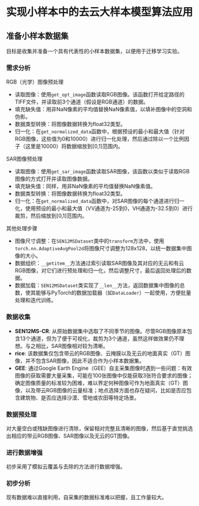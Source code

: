 # 实现小样本中的去云大样本模型算法应用

## 准备小样本数据集

目标是收集并准备一个具有代表性的小样本数据集，以便用于迁移学习实验。

### 需求分析

RGB（光学）图像预处理
- 读取图像：使用`get_opt_image`函数读取RGB图像。该函数打开给定路径的TIFF文件，并读取前3个通道（假设是RGB通道）的数据。
- 填充缺失值：用非NaN像素的平均值替换NaN像素值，以填补图像中的空洞和伪影。
- 数据类型转换：将图像数据转换为float32类型。
- 归一化：在`get_normalized_data`函数中，根据预设的最小和最大值（针对RGB图像，这些值为0和10000）进行归一化处理，然后通过除以一个比例因子（这里是10000）将数据缩放到[0,1]范围内。

SAR图像预处理
- 读取图像：使用`get_sar_image`函数读取SAR图像，该函数以类似于读取RGB图像的方式打开并读取图像数据。
- 填充缺失值：同样，用非NaN像素的平均值替换NaN像素值。
- 数据类型转换：将图像数据转换为float32类型。
- 归一化：在`get_normalized_data`函数中，对SAR图像的每个通道进行归一化，使用预设的最小和最大值（VV通道为-25到0，VH通道为-32.5到0）进行裁剪，然后缩放到[0,1]范围内。

其他处理步骤
- 图像尺寸调整：在`SEN12MSDataset`类中的`transform`方法中，使用`torch.nn.AdaptiveAvgPool2d`将图像尺寸调整为128x128，以统一数据集中图像的大小。
- 数据组织：`__getitem__`方法通过索引读取SAR图像及其对应的无云和有云RGB图像，对它们进行预处理和归一化，然后调整尺寸，最后返回处理后的数据。
- 数据加载：`SEN12MSDataset`类实现了`__len__`方法，返回数据集中图像的总数，使其能够与PyTorch的数据加载器（如`DataLoader`）一起使用，方便批量处理和迭代训练。

### 数据收集

- **SEN12MS-CR**: 从原始数据集中选取了不同季节的图像。尽管RGB图像原本包含13个通道，但为了便于可视化，裁剪为3个通道，虽然这样做效果仍不理想。与之相比，SAR图像相对较为清晰。
- **rice**: 该数据集仅包含带云的RGB图像、云掩膜以及无云的地面真实（GT）图像，并不包含SAR图像，因此不适合作为小样本数据集。
- **GEE**: 通过Google Earth Engine（GEE）自主采集图像时遇到一些问题：有效图像的获取需要大量采集，可能在100张图像中仅能获取3张符合要求的图像；确定图像质量的标准较为困难，难以界定何种图像可作为地面真实（GT）图像，以及带云RGB图像的云量标准；地点选择方面也存在疑问，比如是否应包含建筑物、是否应选择沙漠、雪地或农田等特定场景。

### 数据预处理

对大量空白或残缺图像进行清除，保留相对完整且清晰的图像，然后基于直觉挑选出相应的带云RGB图像、SAR图像以及无云的GT图像。

### 进行数据增强

初步采用了模拟云覆盖与去除的方法进行数据增强。

### 初步分析

现有数据难以直接利用，自采集的数据标准难以把握，且工作量较大。
